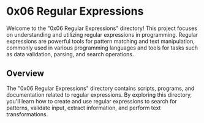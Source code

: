 # 0x06 Regular Expressions
Welcome to the "0x06 Regular Expressions" directory! This project focuses on understanding and utilizing regular expressions in programming. Regular expressions are powerful tools for pattern matching and text manipulation, commonly used in various programming languages and tools for tasks such as data validation, parsing, and search operations.

## Overview
The "0x06 Regular Expressions" directory contains scripts, programs, and documentation related to regular expressions. By exploring this directory, you'll learn how to create and use regular expressions to search for patterns, validate input, extract information, and perform text transformations.
